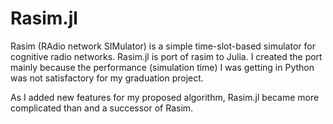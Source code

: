 # Rasim.jl

Rasim (RAdio network SIMulator) is a simple time-slot-based simulator for cognitive radio
networks. Rasim.jl is port of rasim to Julia. I created the port mainly because the
performance (simulation time) I was getting in Python was not satisfactory for my graduation
project.

As I added new features for my proposed algorithm, Rasim.jl became more complicated than and
a successor of Rasim.
